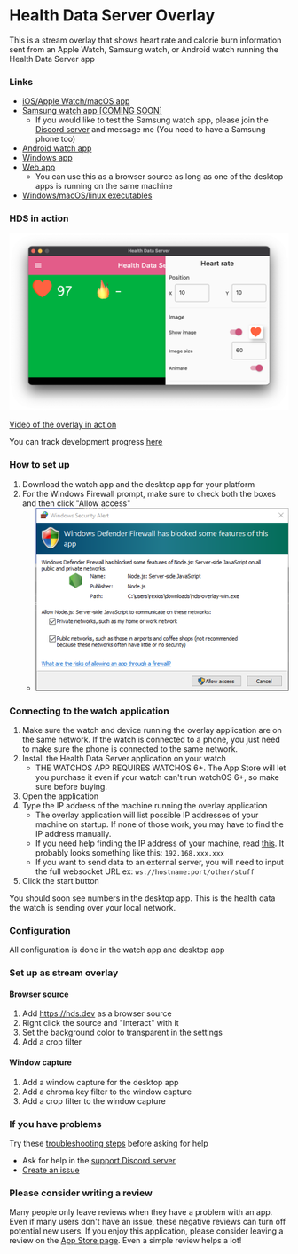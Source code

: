 # Health Data Server Overlay
This is a stream overlay that shows heart rate and calorie burn information sent from an Apple Watch, Samsung watch, or Android watch running the Health Data Server app

### Links

- [iOS/Apple Watch/macOS app](https://apps.apple.com/app/apple-store/id1496042074?pt=118722341&ct=GitHub&mt=8)
- [Samsung watch app [COMING SOON]]()
  - If you would like to test the Samsung watch app, please join the [Discord server](https://discord.gg/FayYYcm) and message me (You need to have a Samsung phone too)
- [Android watch app](https://play.google.com/store/apps/details?id=dev.rexios.hds_flutter)
- [Windows app](https://www.microsoft.com/store/apps/9PHN402J6LVJ)
- [Web app](https://hds.dev/)
  - You can use this as a browser source as long as one of the desktop apps is running on the same machine
- [Windows/macOS/linux executables](https://github.com/Rexios80/Health-Data-Server-Overlay/releases)

### HDS in action

![Preview Image](https://github.com/Rexios80/Health-Data-Server-Overlay/raw/master/readme_assets/PreviewImage.png)

[Video of the overlay in action](https://www.youtube.com/watch?v=CFGlA7JWUFo)

You can track development progress [here](https://trello.com/healthdataserver)

### How to set up
1. Download the watch app and the desktop app for your platform
2. For the Windows Firewall prompt, make sure to check both the boxes and then click "Allow access"
    - ![Firewall Dialog](https://github.com/Rexios80/Health-Data-Server-Overlay/raw/master/readme_assets/firewall-dialog.png)

### Connecting to the watch application
1. Make sure the watch and device running the overlay application are on the same network. If the watch is connected to a phone, you just need to make sure the phone is connected to the same network.
2. Install the Health Data Server application on your watch
   - THE WATCHOS APP REQUIRES WATCHOS 6+. The App Store will let you purchase it even if your watch can't run watchOS 6+, so make sure before buying.
3. Open the application
4. Type the IP address of the machine running the overlay application
   - The overlay application will list possible IP addresses of your machine on startup. If none of those work, you may have to find the IP address manually.
   - If you need help finding the IP address of your machine, read [this](https://www.tp-link.com/us/support/faq/838/). It probably looks something like this: `192.168.xxx.xxx`
   - If you want to send data to an external server, you will need to input the full websocket URL ex: `ws://hostname:port/other/stuff`
5. Click the start button

You should soon see numbers in the desktop app. This is the health data the watch is sending over your local network.

### Configuration
All configuration is done in the watch app and desktop app

### Set up as stream overlay

#### Browser source
1. Add https://hds.dev as a browser source
2. Right click the source and "Interact" with it
3. Set the background color to transparent in the settings
4. Add a crop filter

#### Window capture
1. Add a window capture for the desktop app
2. Add a chroma key filter to the window capture
3. Add a crop filter to the window capture

### If you have problems
Try these [troubleshooting steps](https://github.com/Rexios80/Health-Data-Server-Overlay/wiki/Troubleshooting) before asking for help
- Ask for help in the [support Discord server](https://discord.gg/FayYYcm)
- [Create an issue](https://github.com/Rexios80/Health-Data-Server-Overlay/issues/new?assignees=&labels=&template=bug-report.md&title=)

### Please consider writing a review
Many people only leave reviews when they have a problem with an app. Even if many users don't have an issue, these negative reviews can turn off potential new users. If you enjoy this application, please consider leaving a review on the [App Store page](https://apps.apple.com/app/apple-store/id1496042074?pt=118722341&ct=GitHub&mt=8). Even a simple review helps a lot!
